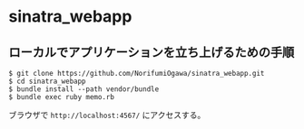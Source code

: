 # sinatra_webapp

## ローカルでアプリケーションを立ち上げるための手順

```
$ git clone https://github.com/NorifumiOgawa/sinatra_webapp.git
$ cd sinatra_webapp
$ bundle install --path vendor/bundle
$ bundle exec ruby memo.rb
```

ブラウザで `http://localhost:4567/` にアクセスする。

